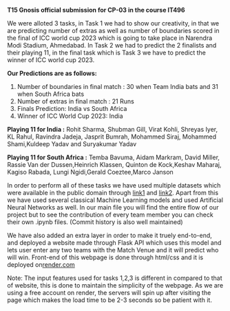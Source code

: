 **T15 Gnosis official submission for CP-03 in the course IT496**

We were alloted 3 tasks, in Task 1 we had to show our creativity, in that we are predicting number of extras as well as number of boundaries scored in the final of ICC world cup 2023 which is going to take place in Narendra Modi Stadium, Ahmedabad. In Task 2 we had to predict the 2 finalists and their playing 11, in the final task which is Task 3 we have to predict the winner of ICC world cup 2023.

**Our Predictions are as follows:**
1) Number of boundaries in final match : 30 when Team India bats and 31 when South Africa bats <br>
2) Number of extras in final match : 21 Runs <br>
3) Finals Prediction: India vs South Africa <br>
4) Winner of ICC World Cup 2023: India <br>

**Playing 11 for India :**
Rohit Sharma, Shubman Gill, Virat Kohli, Shreyas Iyer, KL Rahul, Ravindra Jadeja, Jasprit Bumrah, Mohammed Siraj, Mohammed Shami,Kuldeep Yadav and Suryakumar Yadav <br>

**Playing 11 for South Africa :** 
Temba Bavuma, Aidam Markram, David Miller, Rassie Van der Dussen,Heinrich Klassen, Quinton de Kock,Keshav Maharaj, Kagiso Rabada, Lungi Ngidi,Gerald Coeztee,Marco Janson



In order to perform all of these tasks we have used multiple datasets which were available in the public domain through [link1](https://www.kaggle.com/code/bhuvaneshprasad/sample-notebook-for-odi-matches-data) and [link2](https://www.kaggle.com/datasets/pardeep19singh/icc-mens-world-cup-2023). Apart from this we have used several classical Machine Learning models and used Artificial Neural Networks as well. In our main file you will find the entire flow of our project but to see the contribution of every team member you can check their own .ipynb files. (Commit history is also well maintained)

We have also added an extra layer in order to make it truely end-to-end, and deployed a website made through Flask API which uses this model and lets user enter any two teams with the Match Venue and it will predict who will win. Front-end of this webpage is done through html/css and it is deployed on[render.com](http://render.com/)

Note: The input features used for tasks 1,2,3 is different in compared to that of website, this is done to maintain the simplicity of the webpage. As we are using a free account on render, the servers will spin up after visiting the page which makes the load time to be 2-3 seconds so be patient with it.
